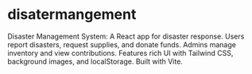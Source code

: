 # disatermangement
Disaster Management System: A React app for disaster response. Users report disasters, request supplies, and donate funds. Admins manage inventory and view contributions. Features rich UI with Tailwind CSS, background images, and localStorage. Built with Vite.
